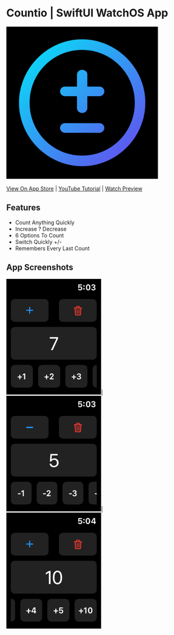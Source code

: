 # Countio | SwiftUI WatchOS App

<img src="Screenshots/countioLogo.png" width="400">

[View On App Store](https://apps.apple.com/in/app/countio/id1510104828) | [YouTube Tutorial](https://youtu.be/EWuTnjmEnHM) | [Watch Preview](https://youtu.be/BBnCv3G8VgY)

## Features
* Count Anything Quickly
* Increase ? Decrease
* 6 Options To Count
* Switch Quickly +/-
* Remembers Every Last Count

## App Screenshots
<img src="Screenshots/img1.png" width="250">|<img src="Screenshots/img2.png" width="250">|<img src="Screenshots/img3.png" width="250">
